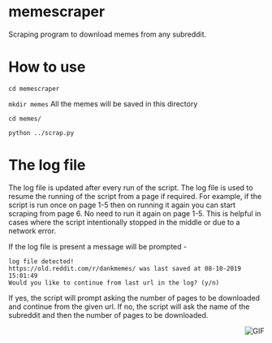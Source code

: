 # memescraper

Scraping program to download memes from any subreddit.

# How to use #

`cd memescraper`

`mkdir memes` All the memes will be saved in this directory

`cd memes/`

`python ../scrap.py`

# The log file #

The log file is updated after every run of the script. The log file is used to resume the running of the script from a page if required. For example, if the script is run once on page 1-5 then on running it again you can start scraping from page 6. No need to run it again on page 1-5. This is helpful in cases where the script intentionally stopped in the middle or due to a network error.

If the log file is present a message will be prompted - 

```
log file detected! 
https://old.reddit.com/r/dankmemes/ was last saved at 08-10-2019 15:01:49
Would you like to continue from last url in the log? (y/n)
```
If yes, the script will prompt asking the number of pages to be downloaded and continue from the given url.
If no, the script will ask the name of the subreddit and then the number of pages to be downloaded.

<img align="right" alt="GIF" src="https://media.giphy.com/media/6nWhy3ulBL7GSCvKw6/giphy.gif" />
